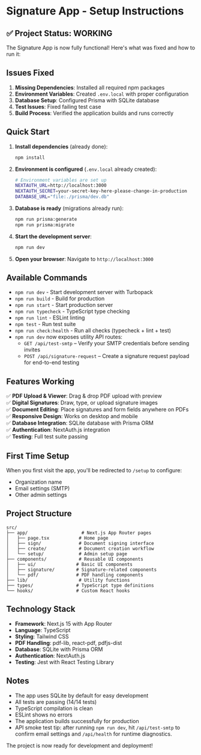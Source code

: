 # Signature App - Setup Instructions

## ✅ Project Status: WORKING

The Signature App is now fully functional! Here's what was fixed and how to run it:

## Issues Fixed

1. **Missing Dependencies**: Installed all required npm packages
2. **Environment Variables**: Created `.env.local` with proper configuration
3. **Database Setup**: Configured Prisma with SQLite database
4. **Test Issues**: Fixed failing test case
5. **Build Process**: Verified the application builds and runs correctly

## Quick Start

1. **Install dependencies** (already done):
   ```bash
   npm install
   ```

2. **Environment is configured** (`.env.local` already created):
   ```bash
   # Environment variables are set up
   NEXTAUTH_URL=http://localhost:3000
   NEXTAUTH_SECRET=your-secret-key-here-please-change-in-production
   DATABASE_URL="file:./prisma/dev.db"
   ```

3. **Database is ready** (migrations already run):
   ```bash
   npm run prisma:generate
   npm run prisma:migrate
   ```

4. **Start the development server**:
   ```bash
   npm run dev
   ```

5. **Open your browser**:
   Navigate to `http://localhost:3000`

## Available Commands

- `npm run dev` - Start development server with Turbopack
- `npm run build` - Build for production
- `npm run start` - Start production server
- `npm run typecheck` - TypeScript type checking
- `npm run lint` - ESLint linting
- `npm test` - Run test suite
- `npm run check:health` - Run all checks (typecheck + lint + test)
- `npm run dev` now exposes utility API routes:
   - `GET /api/test-smtp` – Verify your SMTP credentials before sending invites
   - `POST /api/signature-request` – Create a signature request payload for end-to-end testing

## Features Working

✅ **PDF Upload & Viewer**: Drag & drop PDF upload with preview  
✅ **Digital Signatures**: Draw, type, or upload signature images  
✅ **Document Editing**: Place signatures and form fields anywhere on PDFs  
✅ **Responsive Design**: Works on desktop and mobile  
✅ **Database Integration**: SQLite database with Prisma ORM  
✅ **Authentication**: NextAuth.js integration  
✅ **Testing**: Full test suite passing  

## First Time Setup

When you first visit the app, you'll be redirected to `/setup` to configure:
- Organization name
- Email settings (SMTP)
- Other admin settings

## Project Structure

```
src/
├── app/                    # Next.js App Router pages
│   ├── page.tsx           # Home page
│   ├── sign/              # Document signing interface
│   ├── create/            # Document creation workflow
│   └── setup/             # Admin setup page
├── components/            # Reusable UI components
│   ├── ui/               # Basic UI components
│   ├── signature/        # Signature-related components
│   └── pdf/              # PDF handling components
├── lib/                   # Utility functions
├── types/                # TypeScript type definitions
└── hooks/                # Custom React hooks
```

## Technology Stack

- **Framework**: Next.js 15 with App Router
- **Language**: TypeScript
- **Styling**: Tailwind CSS
- **PDF Handling**: pdf-lib, react-pdf, pdfjs-dist
- **Database**: SQLite with Prisma ORM
- **Authentication**: NextAuth.js
- **Testing**: Jest with React Testing Library

## Notes

- The app uses SQLite by default for easy development
- All tests are passing (14/14 tests)
- TypeScript compilation is clean
- ESLint shows no errors
- The application builds successfully for production
- API smoke test tip: after running `npm run dev`, hit `/api/test-smtp` to confirm email settings and `/api/health` for runtime diagnostics.

The project is now ready for development and deployment!

